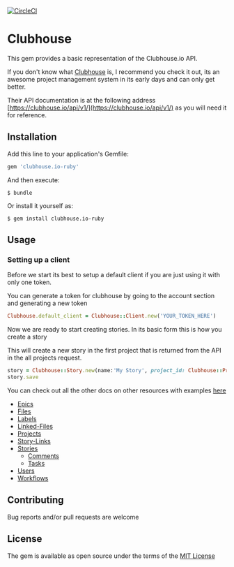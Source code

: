 [![CircleCI](https://circleci.com/gh/jnormington/clubhouse.io-ruby.svg?style=svg)](https://circleci.com/gh/jnormington/clubhouse.io-ruby)

# Clubhouse

This gem provides a basic representation of the Clubhouse.io API.

If you don't know what [Clubhouse](https://clubhouse.io) is, I recommend you check it out, its an awesome project management system in its early days and can only get better.

Their API documentation is at the following address [https://clubhouse.io/api/v1/](https://clubhouse.io/api/v1/) as you will need it for reference.

## Installation

Add this line to your application's Gemfile:

```ruby
gem 'clubhouse.io-ruby'
```

And then execute:

    $ bundle

Or install it yourself as:

    $ gem install clubhouse.io-ruby

## Usage

### Setting up a client

Before we start its best to setup a default client if you are just using it with only one token.

You can generate a token for clubhouse by going to the account section and generating a new token

```ruby
Clubhouse.default_client = Clubhouse::Client.new('YOUR_TOKEN_HERE')
```

Now we are ready to start creating stories. In its basic form this is how you create a story

This will create a new story in the first project that is returned from the API in the all projects request.

```ruby
story = Clubhouse::Story.new(name:'My Story', project_id: Clubhouse::Project.all.first.id)
story.save
```

You can check out all the other docs on other resources with examples [here](doc)

* [Epics](docs/epics.md)
* [Files](docs/files.md)
* [Labels](docs/labels.md)
* [Linked-Files](docs/linked_files.md)
* [Projects](docs/projects.md)
* [Story-Links](docs/story_links.md)
* [Stories](docs/stories.md)
  * [Comments](docs/comments.md)
  * [Tasks](docs/tasks.md)
* [Users](docs/users.md)
* [Workflows](docs/workflows.md)


## Contributing

Bug reports and/or pull requests are welcome


## License

The gem is available as open source under the terms of the [MIT License](http://opensource.org/licenses/MIT)
